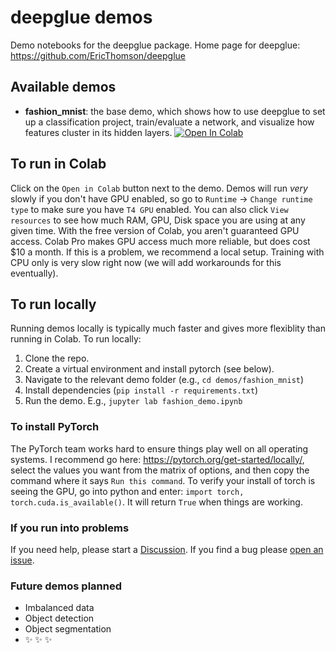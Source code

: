 # deepglue demos
Demo notebooks for the deepglue package. 
Home page for deepglue: https://github.com/EricThomson/deepglue

## Available demos
- **fashion_mnist**: the base demo, which shows how to use deepglue to set up a classification project, train/evaluate a network, and visualize how features cluster in its hidden layers.  [![Open In Colab](https://colab.research.google.com/assets/colab-badge.svg)](https://colab.research.google.com/github/EricThomson/deepglue/blob/main/demos/fashion_mnist/fashion_demo.ipynb)

## To run in Colab
Click on the `Open in Colab` button next to the demo. Demos will run *very* slowly if you don't have GPU enabled, so go to `Runtime` -> `Change runtime type` to make sure you have `T4 GPU` enabled. You can also click `View resources` to see how much RAM, GPU, Disk space you are using at any given time. With the free version of Colab, you aren't guaranteed GPU access. Colab Pro  makes GPU access much more reliable, but does cost $10 a month. If this is a problem, we recommend a local setup. Training with CPU only is very slow right now (we will add workarounds for this eventually). 

## To run locally
Running demos locally is typically much faster and gives more flexiblity than running in Colab. To run locally:
1. Clone the repo.
2. Create a virtual environment and install pytorch (see below).
3. Navigate to the relevant demo folder (e.g., `cd demos/fashion_mnist`)
4. Install dependencies (`pip install -r requirements.txt`)
5. Run the demo. E.g., `jupyter lab fashion_demo.ipynb`

### To install PyTorch
The PyTorch team works hard to ensure things play well on all operating systems. I recommend go here: https://pytorch.org/get-started/locally/, select the values you want from the matrix of options, and then copy the command where it says `Run this command`. To verify your install of torch is seeing the GPU, go into python and enter: `import torch, torch.cuda.is_available()`. It will return `True` when things are working.

### If you run into problems
If you need help, please start a [Discussion](https://github.com/EricThomson/deepglue/discussions). If you find a bug please [open an issue](https://github.com/EricThomson/deepglue/issues).

### Future demos planned
- Imbalanced data 
- Object detection
- Object segmentation
- :sparkles: :sparkles: :sparkles: 